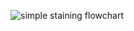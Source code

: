 ![simple staining flowchart](https://user-images.githubusercontent.com/69804253/91654516-07e41100-eac7-11ea-8b34-0ad74aae2a56.png)
